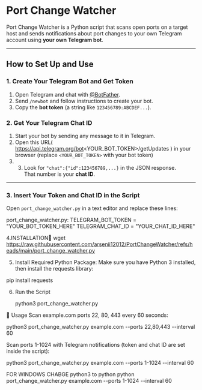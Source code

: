 # Port Change Watcher

Port Change Watcher is a Python script that scans open ports on a target host and sends notifications about port changes to your own Telegram account using **your own Telegram bot**.

---

## How to Set Up and Use

### 1. Create Your Telegram Bot and Get Token

1. Open Telegram and chat with [@BotFather](https://t.me/BotFather).  
2. Send `/newbot` and follow instructions to create your bot.  
3. Copy the **bot token** (a string like `123456789:ABCDEF...`).

### 2. Get Your Telegram Chat ID

1. Start your bot by sending any message to it in Telegram.  
2. Open this URL( https://api.telegram.org/bot<YOUR_BOT_TOKEN>/getUpdates ) in your browser (replace `<YOUR_BOT_TOKEN>` with your bot token)
3. 3. Look for `"chat":{"id":123456789,...}` in the JSON response.  
   That number is your **chat ID**.

---

### 3. Insert Your Token and Chat ID in the Script

Open `port_change_watcher.py` in a text editor and replace these lines:

  port_change_watcher.py:
TELEGRAM_BOT_TOKEN = "YOUR_BOT_TOKEN_HERE"
TELEGRAM_CHAT_ID = "YOUR_CHAT_ID_HERE" 

4.INSTALLATION🚀
wget https://raw.githubusercontent.com/arsenii12012/PortChangeWatcher/refs/heads/main/port_change_watcher.py

5. Install Required Python Package:
 Make sure you have Python 3 installed, then install the requests library:

pip install requests

6. Run the Script

   python3 port_change_watcher.py

📌 Usage
Scan example.com ports 22, 80, 443 every 60 seconds:

python3 port_change_watcher.py example.com --ports 22,80,443 --interval 60

Scan ports 1-1024 with Telegram notifications (token and chat ID are set inside the script):

python3 port_change_watcher.py example.com --ports 1-1024 --interval 60

FOR WINDOWS CHABGE python3 to python
python port_change_watcher.py example.com --ports 1-1024 --interval 60
